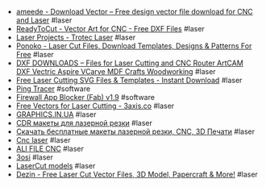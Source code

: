 - [ameede - Download Vector – Free design vector file download for CNC and Laser](https://www.ameede.com/) #laser
- [ReadyToCut - Vector Art for CNC - Free DXF Files](https://www.readytocut.com/community/) #laser
- [Laser Projects - Trotec Laser](https://www.troteclaser.com/en/learn-support/laser-projects) #laser
- [Ponoko - Laser Cut Files, Download Templates, Designs & Patterns For Free](https://www.ponoko.com/free-laser-cutting-files-templates) #laser
- [DXF DOWNLOADS – Files for Laser Cutting and CNC Router ArtCAM DXF Vectric Aspire VCarve MDF Crafts Woodworking](https://www.dxfdownloads.com/) #laser
- [Free Laser Cutting SVG Files & Templates - Instant Download](https://designbundles.net/free-design-resources/free-laser-cutting-files) #laser
- [Ping Tracer](https://github.com/bp2008/pingtracer) #software
- [Firewall App Blocker (Fab) v1.9](https://www.sordum.org/8125/firewall-app-blocker-fab-v1-9/) #software
- [Free Vectors for Laser Cutting - 3axis.co](https://3axis.co/) #laser
- [GRAPHICS.IN.UA](http://graphics.in.ua/) #laser
- [CDR макеты для лазерной резки](https://rezkalaser.ru/) #laser
- [Скачать бесплатные макеты лазерной резки, CNC, 3D Печати](https://1laser.ru/) #laser
- [Cnc laser](https://www.cncpdf.com/) #laser
- [ALI FILE CNC](https://www.alifilecnc.com/) #laser
- [3osi](https://3osi.ru/) #laser
- [LaserCut models](https://lasercut.usehelp.org/) #laser
- [Dezin - Free Laser Cut Vector Files, 3D Model, Papercraft & More!](https://dezin.info/) #laser
